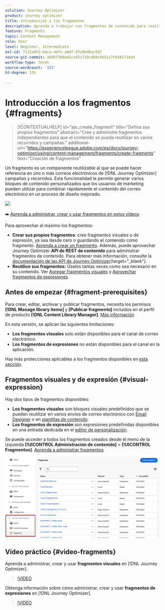 ```yaml
---
solution: Journey Optimizer
product: journey optimizer
title: Introducción a los fragmentos
description: Aprenda a trabajar con fragmentos de contenido para reutilizar contenido en campañas y recorridos de Journey Optimizer
feature: Fragments
topic: Content Management
role: User
level: Beginner, Intermediate
exl-id: 7131a953-baca-4e7c-a8df-97c0bd6ac567
source-git-commit: abd5f388a41cc85c710cdb8c8e51c7fe381714ad
workflow-type: tm+mt
source-wordcount: '325'
ht-degree: 13%

---
```


# Introducción a los fragmentos {#fragments}

>[!CONTEXTUALHELP]
>id="ajo_create_fragment"
>title="Defina sus propios fragmentos"
>abstract="Cree y administre fragmentos independientes para que el contenido se pueda reutilizar en varios recorridos y campañas."
>additional-url="https://experienceleague.adobe.com/es/docs/journey-optimizer/using/content-management/fragments/create-fragments" text="Creación de fragmentos"

Un fragmento es un componente reutilizable al que se puede hacer referencia en uno o más correos electrónicos de [!DNL Journey Optimizer] campañas y recorridos. Esta funcionalidad le permite generar varios bloques de contenido personalizados que los usuarios de marketing pueden utilizar para combinar rápidamente el contenido del correo electrónico en un proceso de diseño mejorado.

![](../rn/assets/do-not-localize/fragments.gif)

➡️ [Aprenda a administrar, crear y usar fragmentos en estos vídeos](#video-fragments)

Para aprovechar al máximo los fragmentos:

* **Crear sus propios fragmentos**: cree fragmentos visuales o de expresión, ya sea desde cero o guardando el contenido como fragmento. [Aprenda a crear un fragmento](create-fragments.md). Además, puede aprovechar Journey Optimizer **API de REST de contenido** para administrar fragmentos de contenido. Para obtener más información, consulte la [documentación de las API de Journey Optimizer](https://developer.adobe.com/journey-optimizer-apis/references/content/){target="_blank"}.
* **Reutilice sus fragmentos:** Úselos tantas veces como sea necesario en su contenido. Ver [Agregar fragmentos visuales](../email/use-visual-fragments.md) y [Aprovechar fragmentos de expresiones](../personalization/use-expression-fragments.md)

## Antes de empezar {#fragment-prerequisites}

Para crear, editar, archivar y publicar fragmentos, necesita los permisos **[!DNL Manage library items]** y **[Publicar fragmento]** incluidos en el perfil de producto **[!DNL Content Library Manager]**. [Más información](../administration/ootb-product-profiles.md#content-library-manager)

En esta versión, se aplican las siguientes limitaciones:

* **Los fragmentos visuales** solo están disponibles para el canal de correo electrónico.
* **Los fragmentos de expresiones** no están disponibles para el canal en la aplicación.

Hay más protecciones aplicables a los fragmentos disponibles en [esta sección](../start/guardrails.md#fragments-guardrails).

## Fragmentos visuales y de expresión {#visual-expression}

Hay dos tipos de fragmentos disponibles:

* **Los fragmentos visuales** son bloques visuales predefinidos que se pueden reutilizar en varios envíos de correo electrónico con [Email Designer](../email/get-started-email-design.md) o en [plantillas de contenido](../email/use-email-templates.md).
* **Los fragmentos de expresión** son expresiones predefinidas disponibles en una entrada dedicada en el [editor de personalización](../personalization/personalization-build-expressions.md).

Se puede acceder a todos los fragmentos creados desde el menú de la izquierda **[!UICONTROL Administración de contenido]** > **[!UICONTROL Fragmentos]**. [Aprenda a administrar fragmentos](../content-management/manage-fragments.md)

![](assets/fragment-list.png)

## Vídeo práctico {#video-fragments}

Aprenda a administrar, crear y usar **fragmentos visuales** en [!DNL Journey Optimizer].

>[!VIDEO](https://video.tv.adobe.com/v/3419932/?quality=12)

Obtenga información sobre cómo administrar, crear y usar **fragmentos de expresiones** en [!DNL Journey Optimizer].

>[!VIDEO](https://video.tv.adobe.com/v/3424587/?quality=12)
